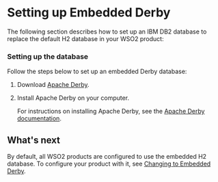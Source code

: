 # Setting up Embedded Derby

The following section describes how to set up an IBM DB2 database to
replace the default H2 database in your WSO2 product:

### Setting up the database

Follow the steps below to set up an embedded Derby database:

1.  Download [Apache
    Derby](http://apache.mesi.com.ar/db/derby/db-derby-10.8.2.2/).
2.  Install Apache Derby on your computer.

    For instructions on installing Apache Derby, see the [Apache Derby
    documentation](http://db.apache.org/derby/manuals/).

## What's next

By default, all WSO2 products are configured to use the embedded H2
database. To configure your product with it, see [Changing to Embedded
Derby](_Changing_to_Embedded_Derby_).
